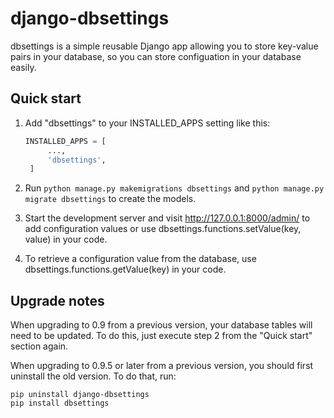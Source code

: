 # django-dbsettings

dbsettings is a simple reusable Django app allowing you to store key-value
pairs in your database, so you can store configuation in your database easily.

## Quick start

1. Add "dbsettings" to your INSTALLED_APPS setting like this:

   ```python
   INSTALLED_APPS = [
        ...,
        'dbsettings',
    ]
    ```

2. Run ``python manage.py makemigrations dbsettings`` and 
   ``python manage.py migrate dbsettings`` to create the models.

3. Start the development server and visit http://127.0.0.1:8000/admin/
   to add configuration values or use dbsettings.functions.setValue(key, value)
   in your code.

4. To retrieve a configuration value from the database, use
   dbsettings.functions.getValue(key) in your code.

## Upgrade notes

When upgrading to 0.9 from a previous version, your database tables will need
to be updated. To do this, just execute step 2 from the "Quick start" section
again.

When upgrading to 0.9.5 or later from a previous version, you should first
uninstall the old version. To do that, run:

```
pip uninstall django-dbsettings
pip install dbsettings
```